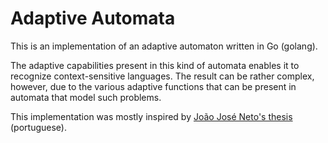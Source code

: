 # Adaptive Automata

This is an implementation of an adaptive automaton written in Go (golang).

The adaptive capabilities present in this kind of automata enables it to recognize context-sensitive languages. The result can be rather complex, however, due to the various adaptive functions that can be present in automata that model such problems.

This implementation was mostly inspired by [João José Neto's thesis](http://www.pcs.usp.br/~lta/artigos/neto_tese.pdf) (portuguese).
